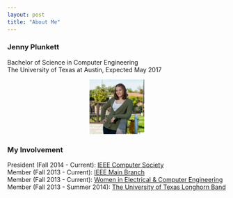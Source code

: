```yaml
---
layout: post
title: "About Me"
---
```

### Jenny Plunkett
Bachelor of Science in Computer Engineering</br>
The University of Texas at Austin, Expected May 2017

<div align="center"><img src="/images/me.png" alt="Jenny Plunkett" style="width:25%" /></div>

### My Involvement
President (Fall 2014 - Current): [IEEE Computer Society](http://ieeecs.ece.utexas.edu) </br>
Member (Fall 2013 - Current): [IEEE Main Branch](http://ieee.ece.utexas.edu) </br>
Member (Fall 2013 - Current): [Women in Electrical & Computer Engineering](http://utwece.org/) </br>
Member (Fall 2013 - Summer 2014): [The University of Texas Longhorn Band](https://lhb.music.utexas.edu/)
